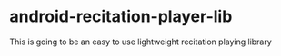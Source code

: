 # android-recitation-player-lib
This is going to be an easy to use lightweight recitation playing library
